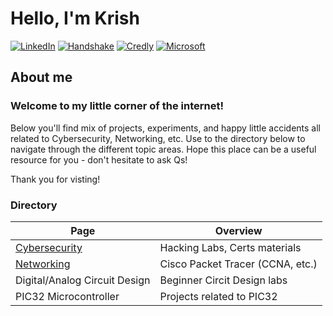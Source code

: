 # Hello, I'm Krish
[![LinkedIn](https://img.shields.io/badge/-LinkedIn-0072b1?&style=for-the-badge&logo=linkedin&logoColor=white)](https://linkedin.com/in/KrisKana)
[![Handshake](https://img.shields.io/badge/-Handshake-FFDB00?style=for-the-badge&logo=handshake&logoColor=white)](https://uml.joinhandshake.com/profiles/20884429)
[![Credly](https://img.shields.io/badge/-Credly-FF6F00?style=for-the-badge&logo=credly&logoColor=white)](https://www.credly.com/users/krishna-k.e56c6787)
[![Microsoft](https://img.shields.io/badge/-Microsoft-0078D4?style=for-the-badge&logo=microsoft&logoColor=white)](https://learn.microsoft.com/en-us/users/kanagarayerkrishna-5085/transcript/73nqwu5xyqomkm5)

## About me
### Welcome to my little corner of the internet! 
Below you'll find mix of projects, experiments, and happy little accidents all related to Cybersecurity, Networking, etc.
Use to the directory below to navigate through the different topic areas. Hope this place can be a useful resource for you - don't hesitate to ask Qs!

Thank you for visting!

### Directory
| Page | Overview |
|---------------------------------------------------------------------|----------------------------|
| [Cybersecurity](https://github.com/krisk511/Cybersecurity) | Hacking Labs, Certs materials |
| [Networking](https://github.com/Krisk511/Cisco-Packet-Tracer-Labs) | Cisco Packet Tracer (CCNA, etc.) |
| Digital/Analog Circuit Design | Beginner Circit Design labs |
| PIC32 Microcontroller | Projects related to PIC32 |


